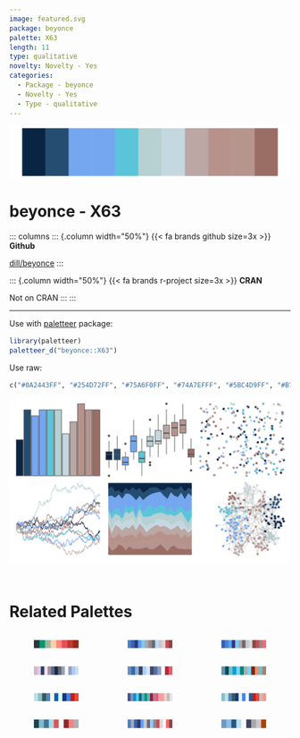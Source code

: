 ```yaml
---
image: featured.svg
package: beyonce
palette: X63
length: 11
type: qualitative
novelty: Novelty - Yes
categories:
  - Package - beyonce
  - Novelty - Yes
  - Type - qualitative
---
```


![](featured.svg)

# beyonce - X63 

::: columns
::: {.column width="50%"}
{{< fa brands github size=3x >}}
**Github**

[dill/beyonce](https://github.com/dill/beyonce)
:::

::: {.column width="50%"}
{{< fa brands r-project size=3x >}}
**CRAN**

Not on CRAN
:::
:::

<hr> 

Use with [paletteer](https://emilhvitfeldt.github.io/paletteer/) package:

```r
library(paletteer)
paletteer_d("beyonce::X63")
```

Use raw:

```r
c("#0A2443FF", "#254D72FF", "#75A6F0FF", "#74A7EFFF", "#5BC4D9FF", "#B7D0D2FF", "#C5D8DFFF", "#BBA7A3FF", "#B7928AFF", "#B5958EFF", "#9B6E65FF")
``` 

![](examples.svg) 

<br>

# Related Palettes

<div class="list" style="display: grid; grid-template-columns: auto auto auto;"> <figure class="figure">
<a href="../../awtools/a_palette/"> <img src="../../awtools/a_palette/featured.svg" style="width: 100%;" class="figure-img"></a>
</figure> <figure class="figure">
<a href="../../palettetown/metagross/"> <img src="../../palettetown/metagross/featured.svg" style="width: 100%;" class="figure-img"></a>
</figure> <figure class="figure">
<a href="../../palettetown/metang/"> <img src="../../palettetown/metang/featured.svg" style="width: 100%;" class="figure-img"></a>
</figure> <figure class="figure">
<a href="../../palettetown/mantine/"> <img src="../../palettetown/mantine/featured.svg" style="width: 100%;" class="figure-img"></a>
</figure> <figure class="figure">
<a href="../../palettetown/articuno/"> <img src="../../palettetown/articuno/featured.svg" style="width: 100%;" class="figure-img"></a>
</figure> <figure class="figure">
<a href="../../ggthemes/hc_fg/"> <img src="../../ggthemes/hc_fg/featured.svg" style="width: 100%;" class="figure-img"></a>
</figure> <figure class="figure">
<a href="../../palettetown/nidoranf/"> <img src="../../palettetown/nidoranf/featured.svg" style="width: 100%;" class="figure-img"></a>
</figure> <figure class="figure">
<a href="../../unikn/pal_unikn_pair/"> <img src="../../unikn/pal_unikn_pair/featured.svg" style="width: 100%;" class="figure-img"></a>
</figure> <figure class="figure">
<a href="../../palettetown/nidorina/"> <img src="../../palettetown/nidorina/featured.svg" style="width: 100%;" class="figure-img"></a>
</figure> <figure class="figure">
<a href="../../palettetown/tangela/"> <img src="../../palettetown/tangela/featured.svg" style="width: 100%;" class="figure-img"></a>
</figure> <figure class="figure">
<a href="../../palettetown/latios/"> <img src="../../palettetown/latios/featured.svg" style="width: 100%;" class="figure-img"></a>
</figure> <figure class="figure">
<a href="../../palettetown/pupitar/"> <img src="../../palettetown/pupitar/featured.svg" style="width: 100%;" class="figure-img"></a>
</figure> 
</div>
